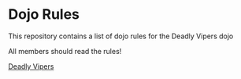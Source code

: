 Dojo Rules
==========

This repository contains a list of dojo rules for the Deadly Vipers dojo

All members should read the rules!

[Deadly Vipers](https://github.com/deadlyvipers)